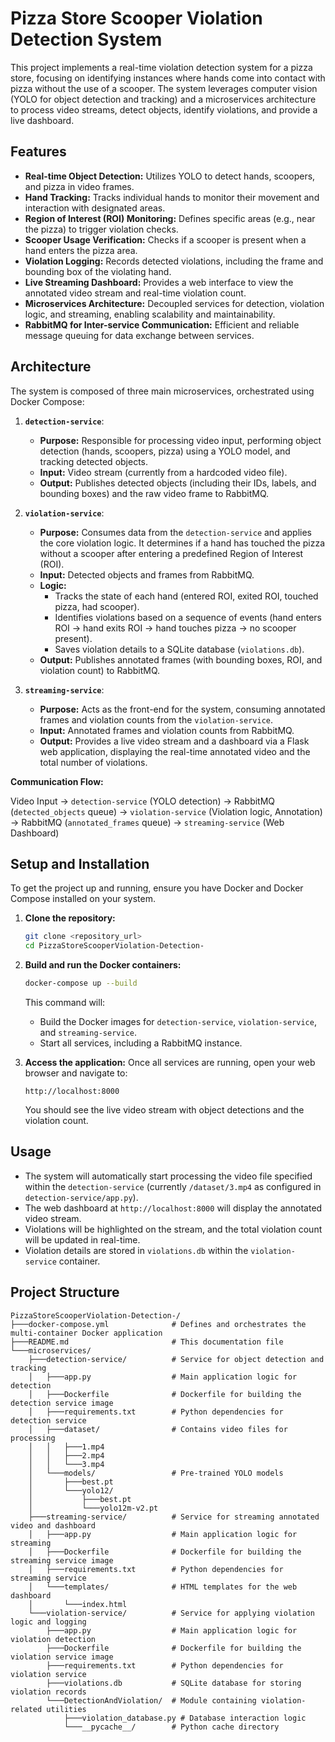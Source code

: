 # Pizza Store Scooper Violation Detection System

This project implements a real-time violation detection system for a pizza store, focusing on identifying instances where hands come into contact with pizza without the use of a scooper. The system leverages computer vision (YOLO for object detection and tracking) and a microservices architecture to process video streams, detect objects, identify violations, and provide a live dashboard.

## Features

*   **Real-time Object Detection:** Utilizes YOLO to detect hands, scoopers, and pizza in video frames.
*   **Hand Tracking:** Tracks individual hands to monitor their movement and interaction with designated areas.
*   **Region of Interest (ROI) Monitoring:** Defines specific areas (e.g., near the pizza) to trigger violation checks.
*   **Scooper Usage Verification:** Checks if a scooper is present when a hand enters the pizza area.
*   **Violation Logging:** Records detected violations, including the frame and bounding box of the violating hand.
*   **Live Streaming Dashboard:** Provides a web interface to view the annotated video stream and real-time violation count.
*   **Microservices Architecture:** Decoupled services for detection, violation logic, and streaming, enabling scalability and maintainability.
*   **RabbitMQ for Inter-service Communication:** Efficient and reliable message queuing for data exchange between services.

## Architecture

The system is composed of three main microservices, orchestrated using Docker Compose:

1.  **`detection-service`**:
    *   **Purpose:** Responsible for processing video input, performing object detection (hands, scoopers, pizza) using a YOLO model, and tracking detected objects.
    *   **Input:** Video stream (currently from a hardcoded video file).
    *   **Output:** Publishes detected objects (including their IDs, labels, and bounding boxes) and the raw video frame to RabbitMQ.

2.  **`violation-service`**:
    *   **Purpose:** Consumes data from the `detection-service` and applies the core violation logic. It determines if a hand has touched the pizza without a scooper after entering a predefined Region of Interest (ROI).
    *   **Input:** Detected objects and frames from RabbitMQ.
    *   **Logic:**
        *   Tracks the state of each hand (entered ROI, exited ROI, touched pizza, had scooper).
        *   Identifies violations based on a sequence of events (hand enters ROI -> hand exits ROI -> hand touches pizza -> no scooper present).
        *   Saves violation details to a SQLite database (`violations.db`).
    *   **Output:** Publishes annotated frames (with bounding boxes, ROI, and violation count) to RabbitMQ.

3.  **`streaming-service`**:
    *   **Purpose:** Acts as the front-end for the system, consuming annotated frames and violation counts from the `violation-service`.
    *   **Input:** Annotated frames and violation counts from RabbitMQ.
    *   **Output:** Provides a live video stream and a dashboard via a Flask web application, displaying the real-time annotated video and the total number of violations.

**Communication Flow:**

Video Input -> `detection-service` (YOLO detection) -> RabbitMQ (`detected_objects` queue) -> `violation-service` (Violation logic, Annotation) -> RabbitMQ (`annotated_frames` queue) -> `streaming-service` (Web Dashboard)

## Setup and Installation

To get the project up and running, ensure you have Docker and Docker Compose installed on your system.

1.  **Clone the repository:**
    ```bash
    git clone <repository_url>
    cd PizzaStoreScooperViolation-Detection-
    ```

2.  **Build and run the Docker containers:**
    ```bash
    docker-compose up --build
    ```
    This command will:
    *   Build the Docker images for `detection-service`, `violation-service`, and `streaming-service`.
    *   Start all services, including a RabbitMQ instance.

3.  **Access the application:**
    Once all services are running, open your web browser and navigate to:
    ```
    http://localhost:8000
    ```
    You should see the live video stream with object detections and the violation count.

## Usage

*   The system will automatically start processing the video file specified within the `detection-service` (currently `/dataset/3.mp4` as configured in `detection-service/app.py`).
*   The web dashboard at `http://localhost:8000` will display the annotated video stream.
*   Violations will be highlighted on the stream, and the total violation count will be updated in real-time.
*   Violation details are stored in `violations.db` within the `violation-service` container.

## Project Structure

```
PizzaStoreScooperViolation-Detection-/
├───docker-compose.yml              # Defines and orchestrates the multi-container Docker application
├───README.md                       # This documentation file
└───microservices/
    ├───detection-service/          # Service for object detection and tracking
    │   ├───app.py                  # Main application logic for detection
    │   ├───Dockerfile              # Dockerfile for building the detection service image
    │   ├───requirements.txt        # Python dependencies for detection service
    │   ├───dataset/                # Contains video files for processing
    │   │   ├───1.mp4
    │   │   ├───2.mp4
    │   │   └───3.mp4
    │   └───models/                 # Pre-trained YOLO models
    │       ├───best.pt
    │       └───yolo12/
    │           ├───best.pt
    │           └───yolo12m-v2.pt
    ├───streaming-service/          # Service for streaming annotated video and dashboard
    │   ├───app.py                  # Main application logic for streaming
    │   ├───Dockerfile              # Dockerfile for building the streaming service image
    │   ├───requirements.txt        # Python dependencies for streaming service
    │   └───templates/              # HTML templates for the web dashboard
    │       └───index.html
    └───violation-service/          # Service for applying violation logic and logging
        ├───app.py                  # Main application logic for violation detection
        ├───Dockerfile              # Dockerfile for building the violation service image
        ├───requirements.txt        # Python dependencies for violation service
        ├───violations.db           # SQLite database for storing violation records
        └───DetectionAndViolation/  # Module containing violation-related utilities
            ├───violation_database.py # Database interaction logic
            └───__pycache__/        # Python cache directory
```
